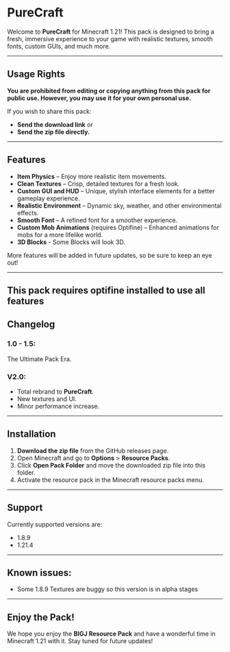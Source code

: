 # PureCraft

Welcome to **PureCraft** for Minecraft 1.21! This pack is designed to bring a fresh, immersive experience to your game with realistic textures, smooth fonts, custom GUIs, and much more. 

---

## Usage Rights

**You are prohibited from editing or copying anything from this pack for public use. However, you may use it for your own personal use.**

If you wish to share this pack:
- **Send the download link** or
- **Send the zip file directly.**

---

## Features

- **Item Physics** – Enjoy more realistic item movements.
- **Clean Textures** – Crisp, detailed textures for a fresh look.
- **Custom GUI and HUD** – Unique, stylish interface elements for a better gameplay experience.
- **Realistic Environment** – Dynamic sky, weather, and other environmental effects.
- **Smooth Font** – A refined font for a smoother experience.
- **Custom Mob Animations** (requires Optifine) – Enhanced animations for mobs for a more lifelike world.
- **3D Blocks** - Some Blocks will look 3D.

More features will be added in future updates, so be sure to keep an eye out!

---
**This pack requires optifine installed to use all features**
---

## Changelog

### **1.0 - 1.5:**
The Ultimate Pack Era.

### **V2.0:**
- Total rebrand to **PureCraft**.
- New textures and UI.
- Minor performance increase.

---

## Installation

1. **Download the zip file** from the GitHub releases page.
2. Open Minecraft and go to **Options** > **Resource Packs**.
3. Click **Open Pack Folder** and move the downloaded zip file into this folder.
4. Activate the resource pack in the Minecraft resource packs menu.

---
## Support

Currently supported versions are:
- 1.8.9
- 1.21.4
---
## Known issues:

- Some 1.8.9 Textures are buggy so this version is in alpha stages
---

## Enjoy the Pack!

We hope you enjoy the **BIGJ Resource Pack** and have a wonderful time in Minecraft 1.21 with it. Stay tuned for future updates!
